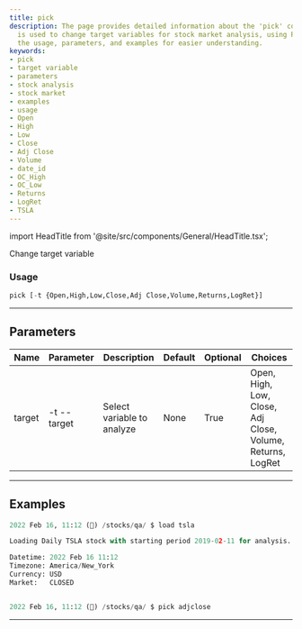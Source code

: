 ```yaml
---
title: pick
description: The page provides detailed information about the 'pick' command which
  is used to change target variables for stock market analysis, using Python. It lists
  the usage, parameters, and examples for easier understanding.
keywords:
- pick
- target variable
- parameters
- stock analysis
- stock market
- examples
- usage
- Open
- High
- Low
- Close
- Adj Close
- Volume
- date_id
- OC_High
- OC_Low
- Returns
- LogRet
- TSLA
---
```


import HeadTitle from '@site/src/components/General/HeadTitle.tsx';

<HeadTitle title="crypto /qa/pick - Reference | OpenBB Terminal Docs" />

Change target variable

### Usage

```python wordwrap
pick [-t {Open,High,Low,Close,Adj Close,Volume,Returns,LogRet}]
```

---

## Parameters

| Name | Parameter | Description | Default | Optional | Choices |
| ---- | --------- | ----------- | ------- | -------- | ------- |
| target | -t  --target | Select variable to analyze | None | True | Open, High, Low, Close, Adj Close, Volume, Returns, LogRet |


---

## Examples

```python
2022 Feb 16, 11:12 (🦋) /stocks/qa/ $ load tsla

Loading Daily TSLA stock with starting period 2019-02-11 for analysis.

Datetime: 2022 Feb 16 11:12
Timezone: America/New_York
Currency: USD
Market:   CLOSED


2022 Feb 16, 11:12 (🦋) /stocks/qa/ $ pick adjclose
```
---
